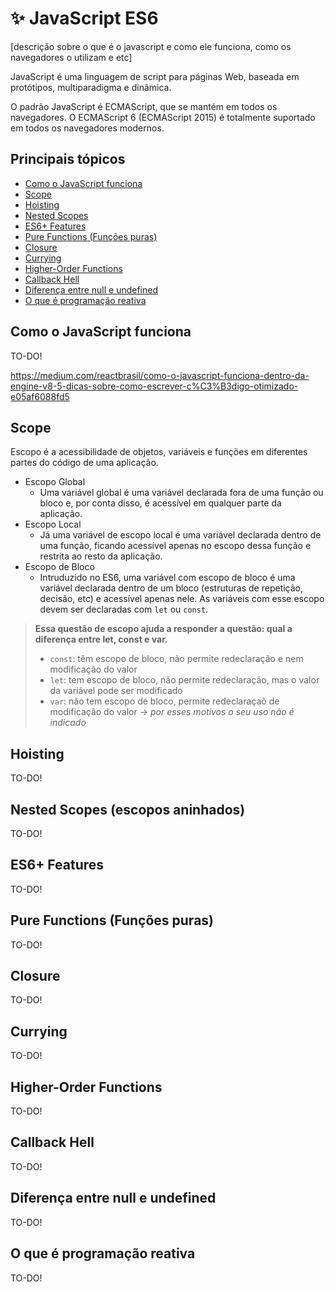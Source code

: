 # ✨ JavaScript ES6 

[descrição sobre o que é o javascript e como ele funciona, como os navegadores o utilizam e etc]

JavaScript é uma linguagem de script para páginas Web, baseada em protótipos, multiparadigma e dinâmica. 

O padrão JavaScript é ECMAScript, que se mantém em todos os navegadores. O ECMAScript 6 (ECMAScript 2015) é totalmente suportado em todos os navegadores modernos. 

## Principais tópicos

- [Como o JavaScript funciona](#intro)
- [Scope](#scope)
- [Hoisting](#hoisting)
- [Nested Scopes](#nested-scopes)
- [ES6+ Features](#es6-features)
- [Pure Functions (Funções puras)](#pure-functions)
- [Closure](#closure)
- [Currying](#currying)
- [Higher-Order Functions](#higherOrder-function)
- [Callback Hell](#callback-hell)
- [Diferença entre null e undefined](#null-undefined)
- [O que é programação reativa](#programacao-reativa)

## <a name="intro"></a> Como o JavaScript funciona

TO-DO!

https://medium.com/reactbrasil/como-o-javascript-funciona-dentro-da-engine-v8-5-dicas-sobre-como-escrever-c%C3%B3digo-otimizado-e05af6088fd5

## <a name="scope"></a> Scope 

Escopo é a acessibilidade de objetos, variáveis e funções em diferentes partes do código de uma aplicação.
- Escopo Global
  - Uma variável global é uma variável declarada fora de uma função ou bloco e, por conta disso, é acessível em qualquer parte da aplicação. 
- Escopo Local
  - Já uma variável de escopo local é uma variável declarada dentro de uma função, ficando acessível apenas no escopo dessa função e restrita ao resto da aplicação.
- Escopo de Bloco
  - Intruduzido no ES6, uma variável com escopo de bloco é uma variável declarada dentro de um bloco (estruturas de repetição, decisão, etc) e acessível apenas nele. As variáveis com esse escopo devem ser declaradas com `let` ou `const`.

> **Essa questão de escopo ajuda a responder a questão: qual a diferença entre let, const e var.**
> - `const`: têm escopo de bloco, não permite redeclaração e nem modificação do valor
> - `let`: tem escopo de bloco, não permite redeclaração, mas o valor da variável pode ser modificado
> - `var`: não tem escopo de bloco, permite redeclaraçaõ de modificação do valor → *por esses motivos o seu uso não é indicado*

## <a name="hoisting"></a> Hoisting 

TO-DO!

## <a name="nested-scopes"></a> Nested Scopes (escopos aninhados)

TO-DO!

## <a name="es6-features"></a> ES6+ Features

TO-DO!

## <a name="pure-functions"></a> Pure Functions (Funções puras)

TO-DO!

## <a name="closure"></a> Closure

TO-DO!

## <a name="currying"></a> Currying

TO-DO!

## <a name="higherOrder-function"></a> Higher-Order Functions

TO-DO!

## <a name="callback-hell"></a> Callback Hell

TO-DO!

## <a name="null-undefined"></a> Diferença entre null e undefined

TO-DO!

## <a name="programacao-reativa"></a> O que é programação reativa

TO-DO!







